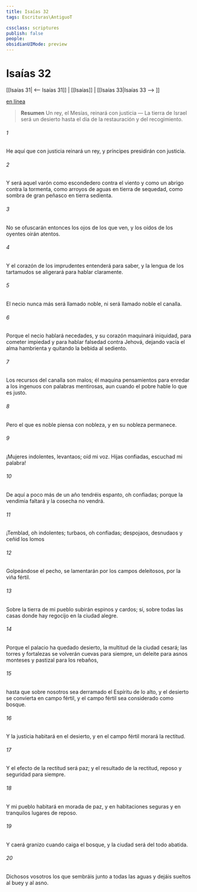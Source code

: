 ```yaml
---
title: Isaías 32
tags: Escrituras\AntiguoT

cssclass: scriptures
publish: false
people:
obsidianUIMode: preview
---
```


# Isaías 32
[[Isaías 31| <-- Isaías 31]] | [[Isaías]] | [[Isaías 33|Isaías 33 --> ]]

[en línea](https://churchofjesuschrist.org/study/scriptures/ot/isa/32?lang=spa)

> __Resumen__
Un rey, el Mesías, reinará con justicia — La tierra de Israel será un desierto hasta el día de la restauración y del recogimiento.

###### 1 
He aquí que con justicia reinará un rey, y príncipes presidirán con justicia.

###### 2 
Y será aquel varón como escondedero contra el viento y como un abrigo contra la tormenta, como arroyos de aguas en tierra de sequedad, como sombra de gran peñasco en tierra sedienta.

###### 3 
No se ofuscarán entonces los ojos de los que ven, y los oídos de los oyentes oirán atentos.

###### 4 
Y el corazón de los imprudentes entenderá para saber, y la lengua de los tartamudos se aligerará para hablar claramente.

###### 5 
El necio nunca más será llamado noble, ni será llamado noble el canalla.

###### 6 
Porque el necio hablará necedades, y su corazón maquinará iniquidad, para cometer impiedad y para hablar falsedad contra Jehová, dejando vacía el alma hambrienta y quitando la bebida al sediento.

###### 7 
Los recursos del canalla son malos; él maquina pensamientos para enredar a los ingenuos con palabras mentirosas, aun cuando el pobre hable lo que es justo.

###### 8 
Pero el que es noble piensa con nobleza, y en su nobleza permanece.

###### 9 
¡Mujeres indolentes, levantaos; oíd mi voz. Hijas confiadas, escuchad mi palabra!

###### 10 
De aquí a poco más de un año tendréis espanto, oh confiadas; porque la vendimia faltará y la cosecha no vendrá.

###### 11 
¡Temblad, oh indolentes; turbaos, oh confiadas; despojaos, desnudaos y ceñid los lomos 

###### 12 
Golpeándose el pecho, se lamentarán por los campos deleitosos, por la viña fértil.

###### 13 
Sobre la tierra de mi pueblo subirán espinos y cardos; sí, sobre todas las casas donde hay regocijo en la ciudad alegre.

###### 14 
Porque el palacio ha quedado desierto, la multitud de la ciudad cesará; las torres y fortalezas se volverán cuevas para siempre, un deleite para asnos monteses y pastizal para los rebaños,

###### 15 
hasta que sobre nosotros sea derramado el Espíritu de lo alto, y el desierto se convierta en campo fértil, y el campo fértil sea considerado como bosque.

###### 16 
Y la justicia habitará en el desierto, y en el campo fértil morará la rectitud.

###### 17 
Y el efecto de la rectitud será paz; y el resultado de la rectitud, reposo y seguridad para siempre.

###### 18 
Y mi pueblo habitará en morada de paz, y en habitaciones seguras y en tranquilos lugares de reposo.

###### 19 
Y caerá granizo cuando caiga el bosque, y la ciudad será del todo abatida.

###### 20 
Dichosos vosotros los que sembráis junto a todas las aguas y dejáis sueltos al buey y al asno.

